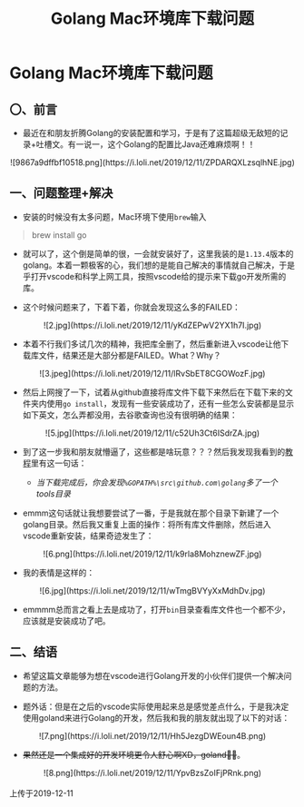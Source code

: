 ﻿---
title: Golang Mac环境库下载问题
tags: 
      - Golang
---

Golang Mac环境库下载问题
=================================

〇、前言
--------------

- 最近在和朋友折腾Golang的安装配置和学习，于是有了这篇超级无敌短的记录+吐槽文。有一说一，这个Golang的配置比Java还难麻烦啊！！<!--more-->

<center>![9867a9dffbf10518.png](https://i.loli.net/2019/12/11/ZPDARQXLzsqlhNE.jpg)</center>


一、问题整理+解决
-------------------------

- 安装的时候没有太多问题，Mac环境下使用`brew`输入

>   brew install go

- 就可以了，这个倒是简单的很，一会就安装好了，这里我装的是`1.13.4`版本的golang。本着一颗极客的心，我们想的是能自己解决的事情就自己解决，于是乎打开vscode和科学上网工具，按照vscode给的提示来下载go开发所需的库。

- 这个时候问题来了，下着下着，你就会发现这么多的FAILED：

<center>![2.jpg](https://i.loli.net/2019/12/11/yKdZEPwV2YX1h7I.jpg)</center>

- 本着不行我们多试几次的精神，我把库全删了，然后重新进入vscode让他下载库文件，结果还是大部分都是FAILED。What？Why？

<center>![3.jpeg](https://i.loli.net/2019/12/11/lRvSbET8CGOWozF.jpg)</center>



- 然后上网搜了一下，试着从github直接将库文件下载下来然后在下载下来的文件夹内使用`go install`，发现有一些安装成功了，还有一些怎么安装都是显示如下英文，怎么弄都没用，去谷歌查询也没有很明确的结果：

<center>![5.jpg](https://i.loli.net/2019/12/11/c52Uh3Ct6ISdrZA.jpg)</center>

- 到了这一步我和朋友就懵逼了，这些都是啥玩意？？？然后我发现我看到的[教程][1]里有这一句话：
    - *当下载完成后，你会发现`%GOPATH%\src\github.com\golang`多了一个tools目录*

- emmm这句话就让我想要尝试了一番，于是我就在那个目录下新建了一个golang目录。然后我又重复上面的操作：将所有库文件删除，然后进入vscode重新安装，结果奇迹发生了：

<center>![6.png](https://i.loli.net/2019/12/11/k9rla8MohznewZF.jpg)
</center>

- 我的表情是这样的：

<center>![6.jpg](https://i.loli.net/2019/12/11/wTmgBVYyXxMdhDv.jpg)</center>

- emmmm总而言之看上去是成功了，打开`bin`目录查看库文件也一个都不少，应该就是安装成功了吧。

二、结语
-------------------------

- 希望这篇文章能够为想在vscode进行Golang开发的小伙伴们提供一个解决问题的方法。

- 题外话：但是在之后的vscode实际使用起来总是感觉差点什么，于是我决定使用goland来进行Golang的开发，然后我和我的朋友就出现了以下的对话：

<center>![7.png](https://i.loli.net/2019/12/11/Hh5JezgDWEoun4B.png)</center>

- ~~果然还是一个集成好的开发环境更令人舒心啊XD，goland🐂🍺~~。

<center>![8.png](https://i.loli.net/2019/12/11/YpvBzsZoIFjPRnk.png)</center>

<br>
上传于2019-12-11


  [1]: https://cloud.tencent.com/developer/article/1013066
  [2]: https://jkchao.github.io/typescript-book-chinese/#why